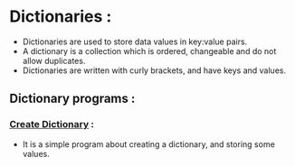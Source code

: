 # Dictionaries : 

- Dictionaries are used to store data values in key:value pairs. 
- A dictionary is a collection which is ordered, changeable and do not allow duplicates. 
- Dictionaries are written with curly brackets, and have keys and values.

## Dictionary programs :

### [Create Dictionary](https://github.com/Arun9739/Go-Python/blob/main/Dictionary/Create_Dictionary.py) :
- It is a simple program about creating a dictionary, and storing some values.
